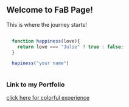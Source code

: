 ## Welcome to FaB Page!

This is where the journey starts!

```javascript

  function happiness(love){
    return love === "Julie" ? true : false;
  }

  hapiness("your name")
  
```

### Link to my Portfolio

[click here for colorful experience](https://codepen.io/Gentarozzo/full/OWZvEE/)
